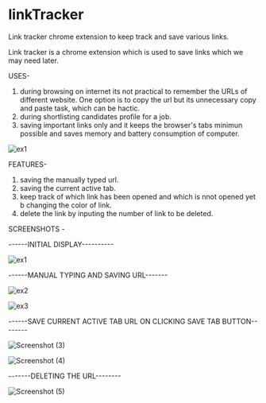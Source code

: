 # linkTracker
Link tracker chrome extension to keep track and save various links.

Link tracker is a chrome extension which is used to save links which we may need later.

USES-
   1.  during browsing on internet its not practical to remember the URLs of different website. One option is to copy 
       the url but its unnecessary copy and paste task, which can be hactic.
   2.  during shortlisting candidates profile for a job.
   3.  saving important links only and it keeps the browser's tabs minimun possible and saves memory and battery consumption of computer.

![ex1](https://user-images.githubusercontent.com/48582528/152830357-30860e8e-cf57-4d05-9ef5-a28149961eb0.PNG)

FEATURES-
  1.  saving the manually typed url.
  2.  saving the current active tab.
  3.  keep track of which link has been opened and which is nnot opened yet b changing the color of link.
  4.  delete the link by inputing the number of link to be deleted.


SCREENSHOTS -

------INITIAL DISPLAY----------

![ex1](https://user-images.githubusercontent.com/48582528/152834235-ce84fb7a-bbb8-4b7b-8076-009e2139d49d.PNG)

------MANUAL TYPING AND SAVING URL-------

![ex2](https://user-images.githubusercontent.com/48582528/152834615-1e737d06-d0b5-42f8-93af-93f5615b3a19.PNG)

![ex3](https://user-images.githubusercontent.com/48582528/152834665-f36b01a8-5cfc-445b-bf2a-d5e411dbdbc8.PNG)


------SAVE CURRENT ACTIVE TAB URL ON CLICKING SAVE TAB BUTTON--------

![Screenshot (3)](https://user-images.githubusercontent.com/48582528/152835197-3bb4a3b3-c608-4f61-90e2-bbf0981d1400.png)

![Screenshot (4)](https://user-images.githubusercontent.com/48582528/152835463-2a38cbe1-1675-4808-893c-b8a0172516ce.png)


-------DELETING THE URL--------

![Screenshot (5)](https://user-images.githubusercontent.com/48582528/152835595-8a74fa53-5c51-49ea-9cea-2c99a197dd95.png)
